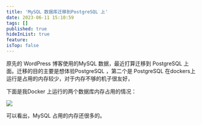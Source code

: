 ```yaml
---
title: 'MySQL 数据库迁移到PostgreSQL 上'
date: 2023-06-11 15:10:59
tags: []
published: true
hideInList: true
feature: 
isTop: false
---
```


原先的 WordPress 博客使用的MySQL 数据，最近打算迁移到 PostgreSQL 上面。迁移的目的主要是想体验PostgreSQL ，第二个是 PostgreSQL 在dockers上运行是占用的内存较少，对于内存不够的机子很友好，

下面是我Docker 上运行的两个数据库内存占用的情况：

![](https://werls.top/post-images/1686468592068.png)

可以看出，MySQL 占用的内存还很多的。







